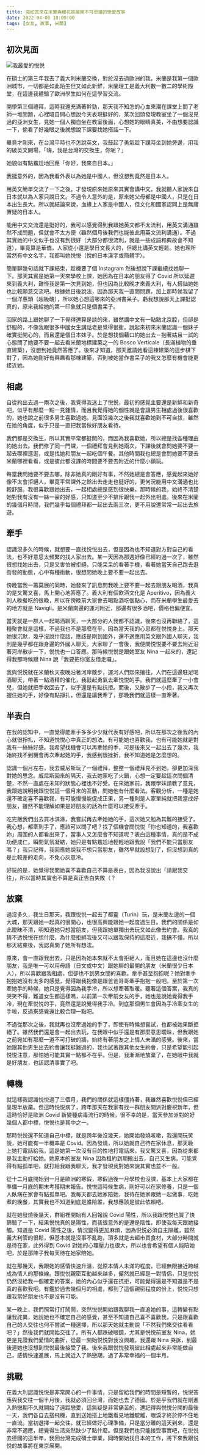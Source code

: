 ```yaml
---
title: 突如其來在米蘭與櫻花妹展開不可思議的戀愛故事
date: 2022-04-08 18:00:00
tags: [女友, 故事, 米蘭]
---
```


## 初次見面

![我最愛的悦悦](https://user-images.githubusercontent.com/18013815/162415382-6d34207a-1820-4e82-8cd7-2fa7124d00a2.png)

在碩士的第三年我去了義大利米蘭交換，對於沒去過歐洲的我，米蘭是我第一個歐洲城市，一切都是如此陌生但又如此新鮮，米蘭理工是義大利數一數二的學術殿堂，在這邊我體驗了歐洲學生如何在這學習交流。

開學第三個禮拜，這時我還充滿著幹勁，那天我不知怎的心血來潮在課堂上問了老師一堆問題，心裡暗自開心想說今天表現挺好的，某次回頭發現教室坐了一個沒見過的亞洲女生，見她一個人獨自坐在教室後面，心想她的眼睛真美，不由想要認識一下，偷看了好幾眼之後就想說下課要找她搭話一下。

畢竟才剛來，在台灣平時也不怎說英文，我鼓起了勇氣趁下課時坐到她旁邊，用我的破英文開場，「嗨，我是台灣的交換生，你呢？」

她貌似有點尷尬地回應「你好，我來自日本。」

我挺意外的，因為我看外表以為她是中國人，但沒想到竟然是日本人。

用英文簡單交流了一下之後，才發現原來她原來其實會講中文，我就聽人家說來自日本就以為人家只說日文。不過令人意外的是，原來她父母都是中國人，只是在日本出生長大。所以就結論來說，血緣上人家是中國人，但文化和國家認同上是無庸置疑的日本人。

能用中文交流還是挺好的，我可以感覺得到我跟她英文都不太流利，用英文溝通雖然不成問題，但就會不太方便（雖然個月後我們也能彼此用英文流利溝通）。不過其實她的中文似乎也沒有到很好（大部分都很流利，就是一些成語和典故會不知道），畢竟算是華僑，人家從小還是學日文長大的，但總比講英文輕鬆。她也理所當然有中文名字，我都叫她悦悦（悅的日本漢字或簡體字）。

簡單聊幾句話就下課結束，趁機要了個 Instagram 然後想說下課繼續找她聊一下。那天其實是她第一天來學校上課，她因為在日本的朋友得了 Covid 所以延遲來到義大利，難怪我是第一次見到她，但也因為比較晚才來義大利，有人搭訕她她也比較願意交流吧。根據她日後說法，因為那天我一直問問題，加上那時候我留了一個洋蔥頭（超級醜），所以她心想這哪來的亞洲書呆子。虧我想說那天上課挺認真的，原來我給她的第一印象就只是個書呆子。

回家的路上跟她聊了一下覺得還算是談的來，雖然講中文有一點點北京腔，但卻是舒服的，不像我跟很多中國女生講話老是覺得很衝。說起來初來米蘭認識一個妹子確實挺開心的，而且還是個日本妹子。於是想找個藉口約她出去－抱著姑且一試的心態問了她要不要一起去看米蘭地標建築之一的 Bosco Verticale（長滿植物的垂直建築），沒想到她竟然答應了。後來才知道，那天邀請她看這棟建築的這步棋下對了，因為她剛好有興趣看那棟建築，否則被她當作書呆子的我又怎麼有機會能更接近她。

## 相處

自從約出去過一兩次之後，我覺得我迷上了悦悦，最初的感覺主要還是新鮮和新奇吧，似乎有那麼一點一見鍾情，而且我覺得她的個性就是會讓男生相處過後很喜歡的，她也說之前很多男生喜歡過她。見面沒幾次之後我就喜歡她到不可自拔，雖然在她的角度，似乎只是一直把我當做好朋友看待。

我們都是交換生，所以其實平常都挺閒的，而因為我喜歡她，所以總是找各種理由約她出去。我們修了同一門課，一個禮拜會見到她兩次，下課後就會問她要不要一起去哪裡逛逛，或是找她和朋友一起吃個午餐。其他時間我也總是會問她要不要去米蘭哪裡看看，或是彼此都沒課的時間要不要去附近的什麼小鎮玩。

每當我問她要不要去哪，除非她真的剛好有事，不然她總是會答應，感覺起來她好像不太會拒絕人，畢竟平常課外之餘出去走走也挺好的，更何況能用中文溝通也比較舒服。我很喜歡跟她出去，一起相處總是感到很快樂，那時候的我，始終不清楚她對我有沒有一絲一豪的好感，只知道至少不排斥跟我一起外出相處。後來在米蘭的幾個月時間，我們幾乎每個禮拜都一起出去兩三次，更不用說還常常一起出去旅遊。


## 牽手

認識沒多久的時候，就想要一直找悦悦出去，但是因為也不知道對方對自己的看法，也不好意思太頻繁的找人家出去。某一天因為那週好像已經約過一次了，雖然很想找她出去，只是又害怕被拒絕，只能呆呆的看著手機，看著她當天自己跑去逛街發的動態，心中有種衝動，很想問她晚上要不要一起出去。

傍晚當我一籌莫展的同時，她發來了訊息問我晚上要不要一起去跟朋友喝酒，我真的是又驚又喜，馬上開心地答應了。義大利有個飲酒文化是 Aperitivo，因為義大利人晚餐吃的很晚，所以在傍晚前大家會去喝點酒吃個點心，而在米蘭學生最愛去的地方就是 Navigli，是米蘭南邊的運河附近，那邊有很多酒吧，價格也偏便宜。

當天就是一群人一起喝酒聊天，一大部分的人我都不認識，後來也沒再聯絡了，這種聚會就是這樣，不過我也不是那麼在乎，因為當天我的心思都在悦悦身上。那天她很沉默，幾乎沒說什麼話，應該是剛到國外，還不適應用英文跟外國人聊天，我則是幾乎都在跟身邊的外國人聊天。大家聊了一會後，我便問悦悦要不要去附近沿著河岸散步一下，悦悦也一口答應。那時候悦悦是跟她室友 Nina 一起來的，還記得我那時候跟 Nina 說「我要把你室友借走囉」。

我與悦悦就在米蘭秋天夜晚沿著河岸散步，運河人們熙來攘往，人們在這邊駐足喝酒聊天，帶著一點酒精的催化，我鼓起勇氣去牽悦悦的手。我們就這麼牽了一小會兒，但她就把手收回去了，似乎還是有點抗拒。而後，又散步了一小段，我又再次握住她的手，好像有點掙扎，但還是讓我牽了，那晚我們就這樣一直牽著。

## 半表白

在我的認知中，一直覺得能牽手多多少少就代表有好感吧，所以在那次之後我的內心就很掙扎，不知道悦悦心中真正的想法。有可能她也喜歡我，也有可能她就是對我有一絲絲好感。我希望找機會可以再牽她的手，可是後來又一起出去了幾次，我始終找不到機會再次牽起她的手，我感到很挫折，我不知道她是怎麼想的。

認識一個月左右，我去威尼斯玩了一個禮拜，整整一個禮拜見不到她，卻更加深我對她的思念。威尼斯回來的隔天，我去她家吃了火鍋，心想一定要趁這次問個清楚，不然一直處在未知的狀態心裡也不好受。在來她家前，我跟學妹請教了意見，我跟她說明我跟悦悦這一個月來的互動，問她他有什麼看法。客觀分析，一種是她還不確定喜不喜歡我，有可能慢慢能促成正果，另一種則是人家單純就把我當成好朋友，雖然不能理解如果是好朋友的話為什麼可以接受牽手。

吃完飯我們出去買冰淇淋，我嘗試再去牽她她的手，這次她又勉為其難的接受了。我心想，都牽到手了，應該可以問了吧？找了個機會問悦悦「你也知道的，我喜歡妳」周圍的人都看出來了，當事人又怎麼會不知道呢？表白這種事情，真的是不成功便成仁。瞬間氣氛凝結，她只是有點尷尬地輕輕地跟我說「我們不能只當朋友嗎？」我只記得，我回應她說我不想只當朋友，雖然早就設想到了，但沒想到真的是比較差的走向，不免心灰意冷。

好玩的是，她覺得我問她喜不喜歡自己不算是表白，因為我沒說出「請跟我交往」，所以當時其實也不算是真正告白失敗（？

## 放棄

過沒多久，我生日那天，我跟悦悦一起去了都靈（Turin）玩，是米蘭左邊的一個大城，那天跟她一起真的很開心，也很高興能跟她一起度過生日。我們的關係是如此曖昧不清，明知道她只想當朋友，但我跟她單獨出去玩又如此像去約會。我真的猜不透悦悦在想什麼，為什麼拒絕我後又可以跟我保持的這麼近，我搞不懂。所以那天結束後，我認真問了她所有想法。

原來，會一直跟我出去，只是因為她本來就不太會拒絕人，而且她在這邊也沒什麼朋友，我是唯一可以用母語（日文或中文）跟她聊的最開的朋友（米蘭很少日本人），所以喜歡跟我相處，但卻也不到男女間的喜歡。牽手甚至抱抱呢？她對牽手抱抱她沒有太多的感覺，覺得跟我抱像是跟爸爸哥哥牽手抱抱一般吧。至於第一次牽她手的時候，她只是覺得因為我手冷，所以想牽著取暖。聽著這個答案，我真的哭笑不得，難道女生都這樣嗎，以前第一次牽前女友的手，她也是說她覺得我手冷，現在牽悦悦的手，竟然還是說覺得我手冷。到底那個男生會因為手冷牽女生的手啦，反過來感覺還比較合理一點吧。

不過從那次之後，我就再也沒牽過她的手了，即使有時候想嘗試，也都被她果斷拒絕了。雖然我們還是會一起出去玩，在我眼中似乎還是有那麼意思曖昧，但我跟她之前宛如有那麼一道不可打破的牆，始終有著朋友之上情人未滿的感覺。後來，當她跟其他男生出去約會讓我挺難過的，我也試著跟其他女生約會，只是希望能引起悦悦注意，那怕她可能其實一點都不在乎。但是，我漸漸地放棄了，在她眼中我就是好朋友，也該認清事實了吧。

## 轉機

就這樣我認識悦悦過了三個月，我們的關係就這樣僵持著，我雖然喜歡悦悦但已經呈現半放棄。但這時悦悦病了，跨年那天在我家有找一群朋友開派對慶祝新年，但這時恰好是歐洲 Covid 新變種病毒流行的時候，很不幸的是，當天參加派對的好幾個人都中標，悦悦也是其中之一。

那時悦悦還不知道自己中標，就是跨年後沒幾天，她開始發燒咳嗽，我還開玩笑說，她可能有一半機率是 Covid。因為發燒，所以她就自己待在家休息，那天晚上她打電話給我，這是她第一次沒有目的性地打電話來，我又驚又喜，因為從來都是我主動打給她。她原本的室友 Nina 因為租約到期搬出去，自己又生病，可能覺得有點孤單吧，就打給我跟我聊天，我才發現我對她來說其實也並不一般。

從十二月底開始到一月是歐洲的寒假，寒假過後一月學校也沒課，基本上大家都在準備一月底的期末考獲期末報告。悦悦這時候生病，剛好可以在家修養，只是一個人臥病在家會有點孤單吧。我每天都去她家陪她，我待在她家跟她一起做事，吃她煮的晚餐，其實我也不知道到底是誰陪誰，我想應該是彼此依賴吧。

就在她發燒後幾天，群組裡開始有人回報說 Covid 陽性，所以我跟悦悦也買了快篩驗了一下，結果悦悦真的是陽性，而我很意外的是還是陰性，即使我每天跟她接觸。知道是 Covid 陽性之後，情況變得更加麻煩，因為悦悦必須自主隔離，雖然義大利管的很鬆，但基本就是沒事不亂跑，頂多就是去超市買食材，大部分時間就是待在家，此外得到 Covid 對她的心理壓力也很大，所以也會希望有個人能陪她吧，於是那陣子我每天待在她家陪她。

就在那幾天，我跟她的感情快速升溫，從原本情人未滿的程度，已經無限接近跨越成為情人的那條線。跟悦悦親密互動越來越多，儼然就已經是一對情侶，只是悦悦仍然沒給我一個確定的答案，她的內心似乎還在抗拒，可能覺得還是不知道是不是真的喜歡我吧。有鑑於過去幾個月的相處，都到了這個親密程度的份上，悦悦只想跟我當好朋友也不是沒有可能。

某一晚上，我們照常打打鬧鬧，突然悦悦開始跟我聊我一直追她的事，這轉變有點讓我詫異，她說她也不確定自己的感覺，甚至不知道自己喜不喜歡我，只是跟喜歡自己的人交往也何不嘗試一種選擇，所以那天她就主動說「不然我們來交往看看吧？」然後我們就開始交往了。所有人都跌破眼鏡，尤其是悦悦前室友 Nina，她更是見證我們愛情的曲折，從最一開始悦悦對我沒興趣，我還跟 Nina 哭訴，到最後連她也沒想到悦悦最後接受了我。後來我跟悦悦發現彼此相處起來非常能做自己，感情快速進展，馬上就近入了熱戀期，過了非常幸福的一個半月。

## 挑戰

在義大利認識悦悦是非常開心的一件事情，只是留給我們的時間是短暫的，悦悦答應與我交往一個半月後，我就必須回台灣，而她也去了德國。於是乎我們就在剛進入熱戀期不久就開始了遠距戀愛，這無疑是非常痛苦的，還記得與悦悦分開的最後一天，我們各自去搭飛機，直到送她搭上地鐵看見地鐵駛離，眼淚才終於停不住地一直流。當初選擇一起交往，就已經做好心理準備，只是當分離的這天到來，還是非常不適應，總覺得生活突然缺少了點什麼。但是我們也只能接受事實吧，在悦悦去德國的這半年，我回台灣完成碩士學業，同時開始找日本的工作，將下來我跟悦悦的故事將在東京展開。
